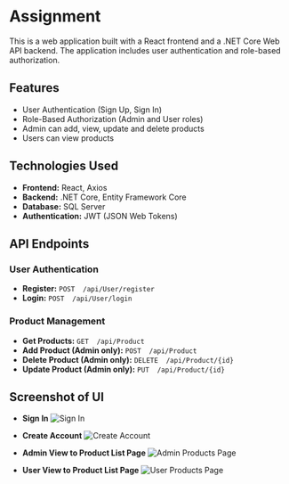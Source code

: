 # Assignment 
This is a web application built with a React frontend and a .NET Core Web API backend. The application includes user authentication and role-based authorization.

## Features  
- User Authentication (Sign Up, Sign In) 
- Role-Based Authorization (Admin and User roles) 
- Admin can add, view, update and delete products 
- Users can view products 

## Technologies Used  

-  **Frontend:** React, Axios 
- **Backend:** .NET Core, Entity Framework Core 
-  **Database:** SQL Server  
-  **Authentication:** JWT (JSON Web Tokens)

## API Endpoints

### User Authentication

-   **Register:** `POST  /api/User/register`
-   **Login:** `POST  /api/User/login`

### Product Management

-   **Get Products:** `GET  /api/Product`
-   **Add Product (Admin only):** `POST  /api/Product`
-   **Delete Product (Admin only):** `DELETE  /api/Product/{id}`
-   **Update Product (Admin only):** `PUT  /api/Product/{id}`

## Screenshot of UI

-  **Sign In**
![Sign In](https://github.com/Aamir3644/Weoto_Assignment/assets/91945871/f2bbf4e9-8d57-401f-88ba-96ff11d348d4)

-  **Create Account**
![Create Account](https://github.com/Aamir3644/Weoto_Assignment/assets/91945871/da2f3d4e-887b-432a-b2f0-0fbc2b9e3ffc)

-  **Admin View to Product List Page**
![Admin Products Page](https://github.com/Aamir3644/Weoto_Assignment/assets/91945871/6f5f6b19-edf1-4a73-9471-0fa0043086f2)

-  **User View to Product List Page**
![User Products Page](https://github.com/Aamir3644/Weoto_Assignment/assets/91945871/5c870a7b-9240-43ee-8a91-646b07c09cf3)


